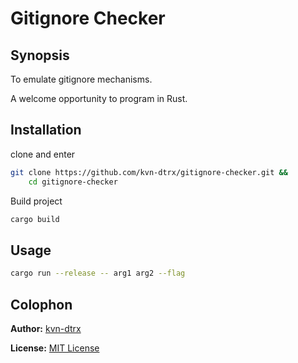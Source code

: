 # Gitignore Checker

## Synopsis

To emulate gitignore mechanisms.

A welcome opportunity to program in Rust.

## Installation

clone and enter

``` sh
git clone https://github.com/kvn-dtrx/gitignore-checker.git &&
    cd gitignore-checker
```

Build project

``` sh
cargo build
```

## Usage

``` sh
cargo run --release -- arg1 arg2 --flag
```

## Colophon

**Author:** [kvn-dtrx](https://github.com/kvn-dtrx)

**License:** [MIT License](license.txt)
